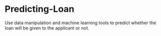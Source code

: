 # Predicting-Loan
Use data manipulation and machine learning tools to predict whether the loan will be given to the applicant or not.
